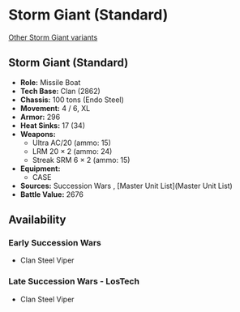 # Storm Giant (Standard) 

[Other Storm Giant variants](../storm_giant.md) 

## Storm Giant (Standard) 

- **Role:** Missile Boat 
- **Tech Base:** Clan (2862) 
- **Chassis:** 100 tons (Endo Steel) 
- **Movement:** 4 / 6, XL 
- **Armor:** 296 
- **Heat Sinks:** 17 (34) 
- **Weapons:** 
  - Ultra AC/20 (ammo: 15) 
  - LRM 20 × 2 (ammo: 24) 
  - Streak SRM 6 × 2 (ammo: 15) 
- **Equipment:** 
  - CASE 
- **Sources:** Succession Wars , [Master Unit List](Master Unit List) 
- **Battle Value:** 2676 

## Availability 

### Early Succession Wars 

- Clan Steel Viper 

### Late Succession Wars - LosTech 

- Clan Steel Viper 

